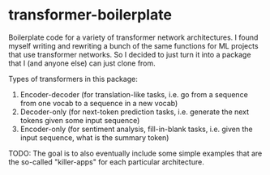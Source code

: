# transformer-boilerplate
Boilerplate code for a variety of transformer network architectures.
I found myself writing and rewriting a bunch of the same functions
for ML projects that use transformer networks. So I decided to just
turn it into a package that I (and anyone else) can just clone from. 

Types of transformers in this package:
1. Encoder-decoder (for translation-like tasks, i.e. go from a sequence from one vocab to a sequence in a new vocab)
2. Decoder-only (for next-token prediction tasks, i.e. generate the next tokens given some input sequence)
3. Encoder-only (for sentiment analysis, fill-in-blank tasks, i.e. given the input sequence, what is the summary token)

TODO: 
The goal is to also eventually include some simple examples that
are the so-called "killer-apps" for each particular architecture. 
